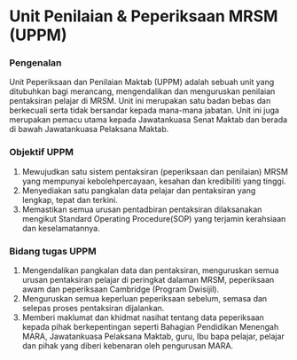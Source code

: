 # Unit Penilaian & Peperiksaan MRSM (UPPM)

### Pengenalan

Unit Peperiksaan dan Penilaian Maktab (UPPM) adalah sebuah unit yang ditubuhkan bagi merancang, mengendalikan dan menguruskan penilaian pentaksiran pelajar di MRSM. Unit ini merupakan satu badan bebas dan berkecuali serta tidak bersandar kepada mana-mana jabatan. Unit ini juga merupakan pemacu utama kepada Jawatankuasa Senat Maktab dan berada di bawah Jawatankuasa Pelaksana Maktab.

### Objektif UPPM

1. Mewujudkan satu sistem pentaksiran (peperiksaan dan penilaian) MRSM yang mempunyai kebolehpercayaan, kesahan dan kredibiliti yang tinggi.
2. Menyediakan satu pangkalan data pelajar dan pentaksiran yang lengkap, tepat dan terkini.
3. Memastikan semua urusan pentadbiran pentaksiran dilaksanakan mengikut Standard Operating Procedure(SOP) yang terjamin kerahsiaan dan keselamatannya.

### Bidang tugas UPPM

1. Mengendalikan pangkalan data dan pentaksiran, menguruskan semua urusan pentaksiran pelajar di peringkat dalaman MRSM, peperiksaan awam dan peperiksaan Cambridge (Program Dwisijil).
2. Menguruskan semua keperluan peperiksaan sebelum, semasa dan selepas proses pentaksiran dijalankan.
3. Memberi maklumat dan khidmat nasihat tentang data peperiksaan kepada pihak berkepentingan seperti Bahagian Pendidikan Menengah MARA, Jawatankuasa Pelaksana Maktab, guru, Ibu bapa pelajar, pelajar dan pihak yang diberi kebenaran oleh pengurusan MARA.
